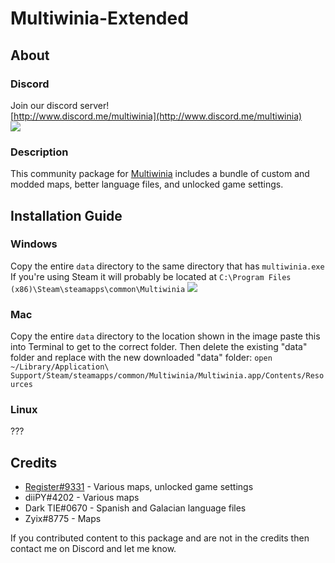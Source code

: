 # Multiwinia-Extended
## About
### Discord
Join our discord server!<br>
[http://www.discord.me/multiwinia](http://www.discord.me/multiwinia)<br>
[![](https://img.shields.io/discord/150682863543517184.svg)](http://www.discord.me/multiwinia)
### Description
This community package for [Multiwinia](https://store.steampowered.com/app/1530/Multiwinia/) includes a bundle of custom and modded maps, better language files, and unlocked game settings.
## Installation Guide
### Windows
Copy the entire `data` directory to the same directory that has `multiwinia.exe`<br>
If you're using Steam it will probably be located at `C:\Program Files (x86)\Steam\steamapps\common\Multiwinia`
![](https://cdn.discordapp.com/attachments/150682863543517184/731550339974561802/unknown.png)
### Mac
Copy the entire `data` directory to the location shown in the image
paste this into Terminal to get to the correct folder. Then delete the existing "data" folder and replace with the new downloaded "data" folder:
```open ~/Library/Application\ Support/Steam/steamapps/common/Multiwinia/Multiwinia.app/Contents/Resources```
### Linux
???
## Credits
* [Register#9331](https://www.github.com/auios) - Various maps, unlocked game settings
* diiPY#4202 - Various maps
* Dark TIE#0670 - Spanish and Galacian language files
* Zyix#8775 - Maps

If you contributed content to this package and are not in the credits then contact me on Discord and let me know.
